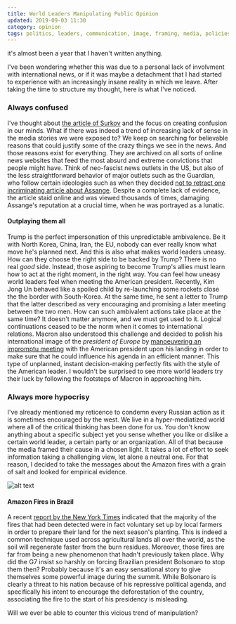 ```yaml
---
title: World Leaders Manipulating Public Opinion
updated: 2019-09-03 11:30
category: opinion
tags: politics, leaders, communication, image, framing, media, policies
---
```


it's almost been a year that I haven't written anything.

I've been wondering whether this was due to a personal lack of involvment with international news, or if it was maybe a detachment that I had started to experience with an increasingly insane reality in which we leave. After taking the time to structure my thought, here is what I've noticed.

### Always confused 
I've thought about [the article of Surkov]('https://www.polegato.me/opinion/2017/01/30/surkov.html') and the focus on creating confusion in our minds. What if there was indeed a trend of increasing lack of sense in the media stories we were exposed to? We keep on searching for believable reasons that could justify some of the crazy things we see in the news. And those reasons exist for everything. They are archived on all sorts of online news websites that feed the most absurd and extreme convictions that people might have. Think of neo-fascist news outlets in the US, but also of the less straightforward behavior of major outlets such as the Guardian, who follow certain ideologies such as when they decided [not to retract one incriminating article about Assange]("https://theintercept.com/2019/01/02/five-weeks-after-the-guardians-viral-blockbuster-assangemanafort-scoop-no-evidence-has-emerged-just-stonewalling/"). Despite a complete lack of evidence, the article staid online and was viewed thousands of times, damaging Assange's reputation at a crucial time, when he was portrayed as a lunatic.

#### Outplaying them all
Trump is the perfect impersonation of this unpredictable ambivalence. Be it with North Korea, China, Iran, the EU, nobody can ever really know what move he's planned next. And this is also what makes world leaders uneasy. How can they choose the right side to be backed by Trump? There is no real _good_ side. Instead, those aspiring to become Trump's allies must learn how to act at the right moment, in the right way. You can feel how uneasy world leaders feel when meeting the American president. Recently, Kim Jong Un behaved like a spoiled child by re-launching some rockets close the the border with South-Korea. At the same time, he sent a letter to Trump that the latter described as very encouraging and promising a later meeting between the two men. How can such ambivalent actions take place at the same time? It doesn't matter anymore, and we must get used to it. Logical continuations ceased to be the norm when it comes to international relations. Macron also understood this challenge and decided to polish his international image of the _president of Europe_ by [manoeuvering an impromptu meeting]("https://www.nytimes.com/2019/08/27/world/europe/g7-macron-trump-france.html") with the American president upon his landing in order to make sure that he could influence his agenda in an efficient manner. This type of unplanned, instant decision-making perfectly fits with the style of the American leader. I wouldn't be surprised to see more world leaders try their luck by following the footsteps of Macron in approaching him. 

### Always more hypocrisy
I've already mentioned my reticence to condemn every Russian action as it is sometimes encouraged by the west. We live in a hyper-mediatized world where all of the critical thinking has been done for us. You don't know anything about a specific subject yet you sense whether you like or dislike a certain world leader, a certain party or an organization. All of that because the media framed their cause in a chosen light. It takes a lot of effort to seek information taking a challenging view, let alone a neutral one. For that reason, I decided to take the messages about the Amazon fires with a grain of salt and looked for empirical evidence. 

![alt text](http://polegato.me/assets/amazon_fires_map.png 'Overview of Fires in the Brazilian Amazon over time - (c) New York TImes')

#### Amazon Fires in Brazil
A recent [report by the New York Times]('https://www.nytimes.com/interactive/2019/08/24/world/americas/amazon-rain-forest-fire-maps.html') indicated that the majority of the fires that had been detected were in fact voluntary set up by local farmers in order to prepare their land for the next season's planting. This is indeed a common technique used across agricultural lands all over the world, as the soil will regenerate faster from the burn residues. Moreover, those fires are far from being a new phenomenon that hadn't previously taken place. Why did the G7 insist so harshly on forcing Brazilian president Bolsonaro to stop them then? Probably because it's an easy sensational story to give themselves some powerful image during the summit. While Bolsonaro is clearly a threat to his nation because of his repressive political agenda, and specifically his intent to encourage the deforestation of the country, associating the fire to the start of his presidency is misleading. 

Will we ever be able to counter this vicious trend of manipulation?


